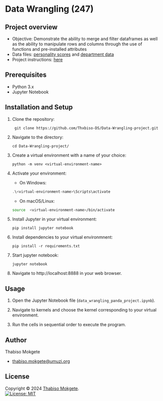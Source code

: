 # Data Wrangling (247)
## Project overview

* Objective: Demonstrate the ability to merge and filter dataframes as well as the ability to manipulate rows and columns through the use of functions and pre-installed attributes
* Data files: [personality scores](http://syllabus.africacode.net/projects/data-science-specific/data-wrangling/personality_scores.csv) and [department data](http://syllabus.africacode.net/projects/data-science-specific/data-wrangling/departments.csv)
* Project instructions: [here](http://syllabus.africacode.net/projects/data-science-specific/data-wrangling/)
 

## Prerequisites

- Python 3.x
- Jupyter Notebook

## Installation and Setup

1. Clone the repository:
   ```
    git clone https://github.com/Thxbiso-DS/Data-Wrangling-project.git
    ```

2. Navigate to the directory:
    ``` 
    cd Data-Wrangling-project/    
    ```

3. Create a virtual environment with a name of your choice:
   ```
   python -m venv <virtual-environment-name>
   ```

4. Activate your environment:
   - On Windows:
    ```powershell 
    .\<virtual-environment-name>\Scripts\activate
    ```
   - On macOS/Linux:
    ```bash
    source  <virtual-environment-name>/bin/activate
    ```

5. Install Jupyter in your virtual environment:
    ```
    pip install jupyter notebook
    ```

6. Install dependencies to your virtual environmnent:
    ```
    pip install -r requirements.txt
    ``````

7. Start jupyter notebook:
    ```
    jupyter notebook
    ```

8. Navigate to http://localhost:8888 in your web browser.

## Usage

1. Open the Jupyter Notebook file (`data_wrangling_panda_project.ipynb`).

2. Navigate to kernels and choose the kernel corresponding to your virtual environment.  

3. Run the cells in sequential order to execute the program.

## Author 
Thabiso Mokgete  
* thabiso.mokgete@umuzi.org

## License 
Copyright © 2024 [Thabiso Mokgete](https://github.com/Thxbiso-DS).<br />
[![License: MIT](https://img.shields.io/badge/License-MIT-yellow.svg)](https://opensource.org/licenses/MIT)